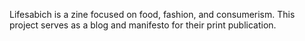 Lifesabich is a zine focused on food, fashion, and consumerism. This project serves as a blog and manifesto for their print publication.
